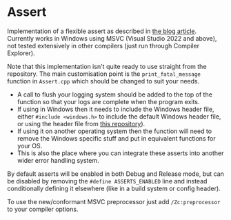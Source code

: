 # Assert

Implementation of a flexible assert as described in [the blog article](https://www.dominikgrabiec.com/c++/2023/02/28/making_a_flexible_assert.html). Currently works in Windows using MSVC (Visual Studio 2022 and above), not tested extensively in other compilers (just run through Compiler Explorer).

Note that this implementation isn't quite ready to use straight from the repository. The main customisation point is the `print_fatal_message` function in `Assert.cpp` which should be changed to suit your needs.
* A call to flush your logging system should be added to the top of the function so that your logs are complete when the program exits.
* If using in Windows then it needs to include the Windows header file, either `#include <windows.h>` to include the default Windows header file, or using the header file from [this repository](https://github.com/DominikGrabiec/WindowsHeader)). 
* If using it on another operating system then the function will need to remove the Windows specific stuff and put in equivalent functions for your OS.
* This is also the place where you can integrate these asserts into another wider error handling system.

By default asserts will be enabled in both Debug and Release mode, but can be disabled by removing the `#define ASSERTS_ENABLED` line and instead conditionally defining it elsewhere (like in a build system or config header).

To use the new/conformant MSVC preprocessor just add `/Zc:preprocessor` to your compiler options.
